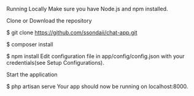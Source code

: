 Running Locally
Make sure you have Node.js and npm installed.

Clone or Download the repository

$ git clone https://github.com/ssondaii/chat-app.git

$ composer install

$ npm install
Edit configuration file in app/config/config.json with your credentials(see Setup Configurations).

Start the application

$ php artisan serve
Your app should now be running on localhost:8000.
